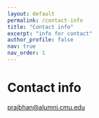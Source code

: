 ```yaml
---
layout: default
permalink: /contact-info
title: "Contact info"
excerpt: "info for contact"
author_profile: false
nav: true
nav_order: 1
---
```



# Contact info

<a href="mailto:prajbhan@alumni.cmu.edu" style="text-decoration:none;color:black"><i class="fas fa-fw fa-envelope" aria-hidden="true" style="color:#d44638"></i>prajbhan@alumni.cmu.edu</a>
